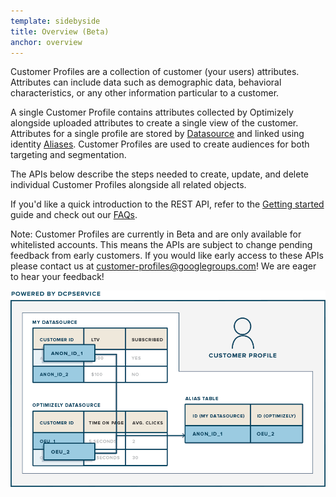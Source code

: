 ```yaml
---
template: sidebyside
title: Overview (Beta)
anchor: overview
---
```


Customer Profiles are a collection of customer (your users) attributes. Attributes can include data such as demographic data, behavioral characteristics, or any other information particular to a customer.

A single Customer Profile contains attributes collected by Optimizely alongside uploaded attributes to create a single view of the customer. Attributes for a single profile are stored by [Datasource](/rest/customer_profiles#dcp_datasources) and linked using identity [Aliases](/rest/customer_profiles#alias).  Customer Profiles are used to create audiences for both targeting and segmentation.

The APIs below describe the steps needed to create, update, and delete individual Customer Profiles alongside all related objects.

If you'd like a quick introduction to the REST API, refer to the [Getting started](/rest/guide) guide and check out our [FAQs](/rest/faqs).

Note: Customer Profiles are currently in Beta and are only available for whitelisted accounts. This means the APIs are subject to change pending feedback from early customers. If you would like early access to these APIs please contact us at [customer-profiles@googlegroups.com](mailto:customer-profiles@googlegroups.com)! We are eager to hear your feedback!

<img src="/assets/img/dcp/overview.png">
